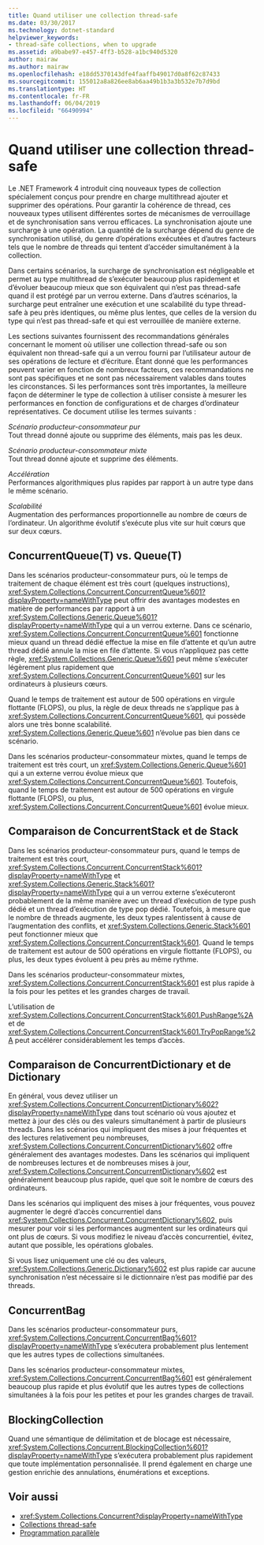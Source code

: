 ```yaml
---
title: Quand utiliser une collection thread-safe
ms.date: 03/30/2017
ms.technology: dotnet-standard
helpviewer_keywords:
- thread-safe collections, when to upgrade
ms.assetid: a9babe97-e457-4ff3-b528-a1bc940d5320
author: mairaw
ms.author: mairaw
ms.openlocfilehash: e18dd5370143dfe4faaffb49017d0a8f62c87433
ms.sourcegitcommit: 155012a8a826ee8ab6aa49b1b3a3b532e7b7d9bd
ms.translationtype: HT
ms.contentlocale: fr-FR
ms.lasthandoff: 06/04/2019
ms.locfileid: "66490994"
---
```

# <a name="when-to-use-a-thread-safe-collection"></a>Quand utiliser une collection thread-safe
Le .NET Framework 4 introduit cinq nouveaux types de collection spécialement conçus pour prendre en charge multithread ajouter et supprimer des opérations. Pour garantir la cohérence de thread, ces nouveaux types utilisent différentes sortes de mécanismes de verrouillage et de synchronisation sans verrou efficaces. La synchronisation ajoute une surcharge à une opération. La quantité de la surcharge dépend du genre de synchronisation utilisé, du genre d’opérations exécutées et d’autres facteurs tels que le nombre de threads qui tentent d’accéder simultanément à la collection.  
  
 Dans certains scénarios, la surcharge de synchronisation est négligeable et permet au type multithread de s’exécuter beaucoup plus rapidement et d’évoluer beaucoup mieux que son équivalent qui n’est pas thread-safe quand il est protégé par un verrou externe. Dans d’autres scénarios, la surcharge peut entraîner une exécution et une scalabilité du type thread-safe à peu près identiques, ou même plus lentes, que celles de la version du type qui n’est pas thread-safe et qui est verrouillée de manière externe.  
  
 Les sections suivantes fournissent des recommandations générales concernant le moment où utiliser une collection thread-safe ou son équivalent non thread-safe qui a un verrou fourni par l’utilisateur autour de ses opérations de lecture et d’écriture. Étant donné que les performances peuvent varier en fonction de nombreux facteurs, ces recommandations ne sont pas spécifiques et ne sont pas nécessairement valables dans toutes les circonstances. Si les performances sont très importantes, la meilleure façon de déterminer le type de collection à utiliser consiste à mesurer les performances en fonction de configurations et de charges d’ordinateur représentatives. Ce document utilise les termes suivants :  
  
 *Scénario producteur-consommateur pur*  
 Tout thread donné ajoute ou supprime des éléments, mais pas les deux.  
  
 *Scénario producteur-consommateur mixte*  
 Tout thread donné ajoute et supprime des éléments.  
  
 *Accélération*  
 Performances algorithmiques plus rapides par rapport à un autre type dans le même scénario.  
  
 *Scalabilité*  
 Augmentation des performances proportionnelle au nombre de cœurs de l’ordinateur. Un algorithme évolutif s’exécute plus vite sur huit cœurs que sur deux cœurs.  
  
## <a name="concurrentqueuet-vs-queuet"></a>ConcurrentQueue(T) vs. Queue(T)  
 Dans les scénarios producteur-consommateur purs, où le temps de traitement de chaque élément est très court (quelques instructions), <xref:System.Collections.Concurrent.ConcurrentQueue%601?displayProperty=nameWithType> peut offrir des avantages modestes en matière de performances par rapport à un <xref:System.Collections.Generic.Queue%601?displayProperty=nameWithType> qui a un verrou externe. Dans ce scénario, <xref:System.Collections.Concurrent.ConcurrentQueue%601> fonctionne mieux quand un thread dédié effectue la mise en file d’attente et qu’un autre thread dédié annule la mise en file d’attente. Si vous n’appliquez pas cette règle, <xref:System.Collections.Generic.Queue%601> peut même s’exécuter légèrement plus rapidement que <xref:System.Collections.Concurrent.ConcurrentQueue%601> sur les ordinateurs à plusieurs cœurs.  
  
 Quand le temps de traitement est autour de 500 opérations en virgule flottante (FLOPS), ou plus, la règle de deux threads ne s’applique pas à <xref:System.Collections.Concurrent.ConcurrentQueue%601>, qui possède alors une très bonne scalabilité. <xref:System.Collections.Generic.Queue%601> n’évolue pas bien dans ce scénario.  
  
 Dans les scénarios producteur-consommateur mixtes, quand le temps de traitement est très court, un <xref:System.Collections.Generic.Queue%601> qui a un externe verrou évolue mieux que <xref:System.Collections.Concurrent.ConcurrentQueue%601>. Toutefois, quand le temps de traitement est autour de 500 opérations en virgule flottante (FLOPS), ou plus, <xref:System.Collections.Concurrent.ConcurrentQueue%601> évolue mieux.  
  
## <a name="concurrentstack-vs-stack"></a>Comparaison de ConcurrentStack et de Stack  
 Dans les scénarios producteur-consommateur purs, quand le temps de traitement est très court, <xref:System.Collections.Concurrent.ConcurrentStack%601?displayProperty=nameWithType> et <xref:System.Collections.Generic.Stack%601?displayProperty=nameWithType> qui a un verrou externe s’exécuteront probablement de la même manière avec un thread d’exécution de type push dédié et un thread d’exécution de type pop dédié. Toutefois, à mesure que le nombre de threads augmente, les deux types ralentissent à cause de l’augmentation des conflits, et <xref:System.Collections.Generic.Stack%601> peut fonctionner mieux que <xref:System.Collections.Concurrent.ConcurrentStack%601>. Quand le temps de traitement est autour de 500 opérations en virgule flottante (FLOPS), ou plus, les deux types évoluent à peu près au même rythme.  
  
 Dans les scénarios producteur-consommateur mixtes, <xref:System.Collections.Concurrent.ConcurrentStack%601> est plus rapide à la fois pour les petites et les grandes charges de travail.  
  
 L’utilisation de <xref:System.Collections.Concurrent.ConcurrentStack%601.PushRange%2A> et de <xref:System.Collections.Concurrent.ConcurrentStack%601.TryPopRange%2A> peut accélérer considérablement les temps d’accès.  
  
## <a name="concurrentdictionary-vs-dictionary"></a>Comparaison de ConcurrentDictionary et de Dictionary  
 En général, vous devez utiliser un <xref:System.Collections.Concurrent.ConcurrentDictionary%602?displayProperty=nameWithType> dans tout scénario où vous ajoutez et mettez à jour des clés ou des valeurs simultanément à partir de plusieurs threads. Dans les scénarios qui impliquent des mises à jour fréquentes et des lectures relativement peu nombreuses, <xref:System.Collections.Concurrent.ConcurrentDictionary%602> offre généralement des avantages modestes. Dans les scénarios qui impliquent de nombreuses lectures et de nombreuses mises à jour, <xref:System.Collections.Concurrent.ConcurrentDictionary%602> est généralement beaucoup plus rapide, quel que soit le nombre de cœurs des ordinateurs.  
  
 Dans les scénarios qui impliquent des mises à jour fréquentes, vous pouvez augmenter le degré d’accès concurrentiel dans <xref:System.Collections.Concurrent.ConcurrentDictionary%602>, puis mesurer pour voir si les performances augmentent sur les ordinateurs qui ont plus de cœurs. Si vous modifiez le niveau d’accès concurrentiel, évitez, autant que possible, les opérations globales.  
  
 Si vous lisez uniquement une clé ou des valeurs, <xref:System.Collections.Generic.Dictionary%602> est plus rapide car aucune synchronisation n’est nécessaire si le dictionnaire n’est pas modifié par des threads.  
  
## <a name="concurrentbag"></a>ConcurrentBag  
 Dans les scénarios producteur-consommateur purs, <xref:System.Collections.Concurrent.ConcurrentBag%601?displayProperty=nameWithType> s’exécutera probablement plus lentement que les autres types de collections simultanées.  
  
 Dans les scénarios producteur-consommateur mixtes, <xref:System.Collections.Concurrent.ConcurrentBag%601> est généralement beaucoup plus rapide et plus évolutif que les autres types de collections simultanées à la fois pour les petites et pour les grandes charges de travail.  
  
## <a name="blockingcollection"></a>BlockingCollection  
 Quand une sémantique de délimitation et de blocage est nécessaire, <xref:System.Collections.Concurrent.BlockingCollection%601?displayProperty=nameWithType> s’exécutera probablement plus rapidement que toute implémentation personnalisée. Il prend également en charge une gestion enrichie des annulations, énumérations et exceptions.  
  
## <a name="see-also"></a>Voir aussi

- <xref:System.Collections.Concurrent?displayProperty=nameWithType>
- [Collections thread-safe](../../../../docs/standard/collections/thread-safe/index.md)
- [Programmation parallèle](../../../../docs/standard/parallel-programming/index.md)
